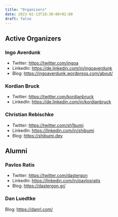 ```yaml
---
title: "Organizers"
date: 2023-02-13T18:30:00+02:00
draft: false
---
```


## Active Organizers

### Ingo Averdunk

* Twitter: https://twitter.com/ingoa
* LinkedIn: https://de.linkedin.com/in/ingoaverdunk
* Blog: https://ingoaverdunk.wordpress.com/about/

### Kordian Bruck

* Twitter: https://twitter.com/kordianbruck
* LinkedIn: https://de.linkedin.com/in/kordianbruck

### Christian Rebischke

* Twitter: https://twitter.com/sh1bumi
* LinkedIn: https://linkedin.com/in/shibumi
* Blog: https://shibumi.dev

## Alumni

### Pavlos Ratis

* Twitter: https://twitter.com/dastergon
* LinkedIn: https://linkedin.com/in/pavlosratis
* Blog: https://dastergon.gr/

### Dan Luedtke

Blog: https://danrl.com/
